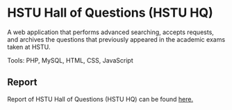 # HSTU Hall of Questions (HSTU HQ)
A web application that performs advanced searching, accepts requests, and archives the questions that previously appeared in the academic exams taken at HSTU.


Tools: PHP, MySQL, HTML, CSS, JavaScript
## Report
Report of HSTU Hall of Questions (HSTU HQ) can be found [here.](https://github.com/RahmanMoshiur00/HSTU-HQ/blob/main/Report/HSTU%20Hall%20of%20Questions%20Report.pdf)
